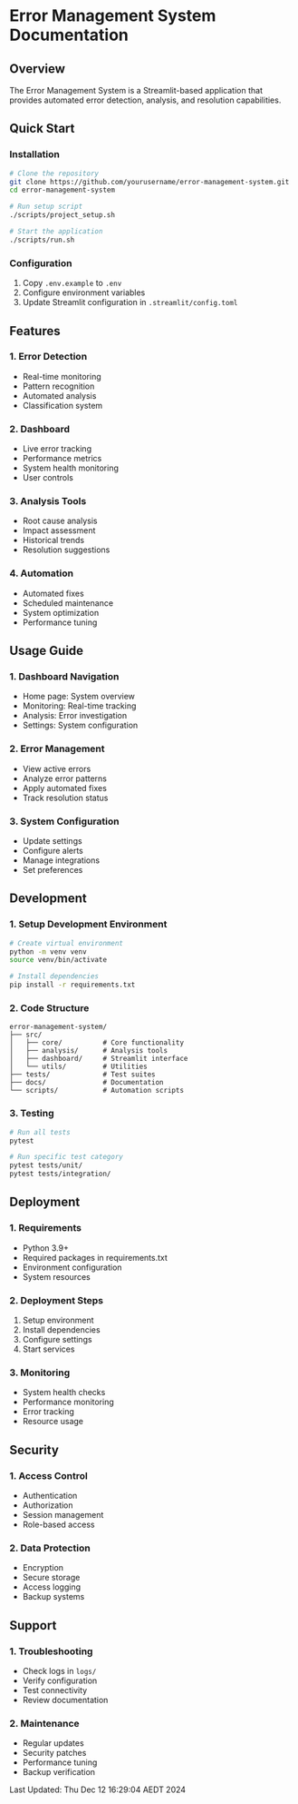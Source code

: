 # Error Management System Documentation

## Overview

The Error Management System is a Streamlit-based application that provides automated error detection, analysis, and resolution capabilities.

## Quick Start

### Installation

```bash
# Clone the repository
git clone https://github.com/yourusername/error-management-system.git
cd error-management-system

# Run setup script
./scripts/project_setup.sh

# Start the application
./scripts/run.sh
```

### Configuration

1. Copy `.env.example` to `.env`
1. Configure environment variables
1. Update Streamlit configuration in `.streamlit/config.toml`

## Features

### 1. Error Detection

- Real-time monitoring
- Pattern recognition
- Automated analysis
- Classification system

### 2. Dashboard

- Live error tracking
- Performance metrics
- System health monitoring
- User controls

### 3. Analysis Tools

- Root cause analysis
- Impact assessment
- Historical trends
- Resolution suggestions

### 4. Automation

- Automated fixes
- Scheduled maintenance
- System optimization
- Performance tuning

## Usage Guide

### 1. Dashboard Navigation

- Home page: System overview
- Monitoring: Real-time tracking
- Analysis: Error investigation
- Settings: System configuration

### 2. Error Management

- View active errors
- Analyze error patterns
- Apply automated fixes
- Track resolution status

### 3. System Configuration

- Update settings
- Configure alerts
- Manage integrations
- Set preferences

## Development

### 1. Setup Development Environment

```bash
# Create virtual environment
python -m venv venv
source venv/bin/activate

# Install dependencies
pip install -r requirements.txt
```

### 2. Code Structure

```
error-management-system/
├── src/
│   ├── core/          # Core functionality
│   ├── analysis/      # Analysis tools
│   ├── dashboard/     # Streamlit interface
│   └── utils/         # Utilities
├── tests/             # Test suites
├── docs/              # Documentation
└── scripts/           # Automation scripts
```

### 3. Testing

```bash
# Run all tests
pytest

# Run specific test category
pytest tests/unit/
pytest tests/integration/
```

## Deployment

### 1. Requirements

- Python 3.9+
- Required packages in requirements.txt
- Environment configuration
- System resources

### 2. Deployment Steps

1. Setup environment
1. Install dependencies
1. Configure settings
1. Start services

### 3. Monitoring

- System health checks
- Performance monitoring
- Error tracking
- Resource usage

## Security

### 1. Access Control

- Authentication
- Authorization
- Session management
- Role-based access

### 2. Data Protection

- Encryption
- Secure storage
- Access logging
- Backup systems

## Support

### 1. Troubleshooting

- Check logs in `logs/`
- Verify configuration
- Test connectivity
- Review documentation

### 2. Maintenance

- Regular updates
- Security patches
- Performance tuning
- Backup verification

Last Updated: Thu Dec 12 16:29:04 AEDT 2024
